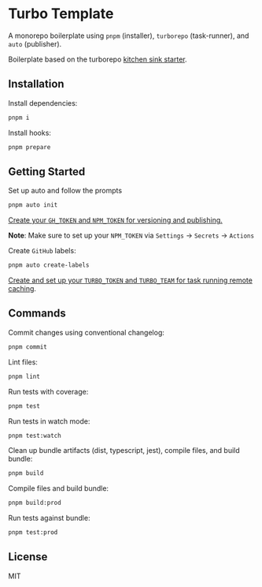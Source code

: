 # Turbo Template

A monorepo boilerplate using `pnpm` (installer), `turborepo` (task-runner), and `auto` (publisher).

Boilerplate based on the turborepo [kitchen sink starter](https://github.com/vercel/turbo/tree/main/examples/kitchen-sink).

## Installation

Install dependencies:

```bash
pnpm i
```

Install hooks:

```bash
pnpm prepare
```

## Getting Started

Set up auto and follow the prompts

```bash
pnpm auto init
```

[Create your `GH_TOKEN` and `NPM_TOKEN` for versioning and publishing.](https://intuit.github.io/auto/docs/welcome/getting-started#2-configure-environment-variables)

**Note**: Make sure to set up your `NPM_TOKEN` via `Settings` -> `Secrets` -> `Actions`

Create `GitHub` labels:

```bash
pnpm auto create-labels
```

[Create and set up your `TURBO_TOKEN` and `TURBO_TEAM` for task running remote caching](https://turbo.build/repo/docs/ci/github-actions#remote-caching).

## Commands

Commit changes using conventional changelog:

```bash
pnpm commit
```

Lint files:

```bash
pnpm lint
```

Run tests with coverage:

```bash
pnpm test
```

Run tests in watch mode:

```bash
pnpm test:watch
```

Clean up bundle artifacts (dist, typescript, jest), compile files, and build bundle:

```bash
pnpm build
```

Compile files and build bundle:

```bash
pnpm build:prod
```

Run tests against bundle:

```bash
pnpm test:prod
```

## License

MIT
